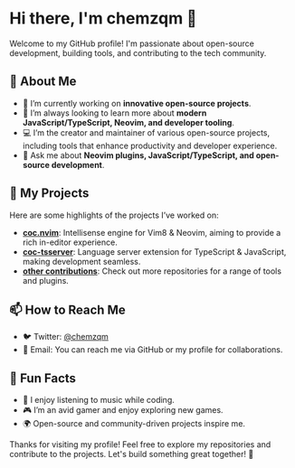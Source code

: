 # Hi there, I'm chemzqm 👋

Welcome to my GitHub profile! I'm passionate about open-source development, building tools, and contributing to the tech community.

## 🚀 About Me

- 🔭 I’m currently working on **innovative open-source projects**.
- 🌱 I’m always looking to learn more about **modern JavaScript/TypeScript, Neovim, and developer tooling**.
- 💻 I’m the creator and maintainer of various open-source projects, including tools that enhance productivity and developer experience.
- 💬 Ask me about **Neovim plugins, JavaScript/TypeScript, and open-source development**.

## 📂 My Projects

Here are some highlights of the projects I’ve worked on:

- **[coc.nvim](https://github.com/neoclide/coc.nvim)**: Intellisense engine for Vim8 & Neovim, aiming to provide a rich in-editor experience.
- **[coc-tsserver](https://github.com/neoclide/coc-tsserver)**: Language server extension for TypeScript & JavaScript, making development seamless.
- **[other contributions](https://github.com/chemzqm?tab=repositories)**: Check out more repositories for a range of tools and plugins.

## 📫 How to Reach Me

- 🐦 Twitter: [@chemzqm](https://twitter.com/chemzqm)
- 📧 Email: You can reach me via GitHub or my profile for collaborations.

## 🌟 Fun Facts

- 🎵 I enjoy listening to music while coding.
- 🎮 I’m an avid gamer and enjoy exploring new games.
- 🌍 Open-source and community-driven projects inspire me.

Thanks for visiting my profile! Feel free to explore my repositories and contribute to the projects. Let's build something great together! 🚀
